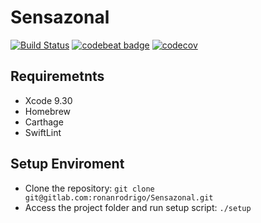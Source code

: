 # Sensazonal

[![Build Status](https://www.bitrise.io/app/09299d7edd3ccd10/status.svg?token=xb0q-N6eez9ENU1o1-0SYQ&branch=master)](https://www.bitrise.io/app/09299d7edd3ccd10) [![codebeat badge](https://codebeat.co/badges/0c02c811-6919-49d4-b49e-df54abdb41aa)](https://codebeat.co/projects/gitlab-com-ronanrodrigo-sensazonal-master) [![codecov](https://codecov.io/gl/ronanrodrigo/Sensazonal/branch/master/graph/badge.svg)](https://codecov.io/gl/ronanrodrigo/Sensazonal)


## Requiremetnts
- Xcode 9.30
- Homebrew
- Carthage
- SwiftLint

## Setup Enviroment
- Clone the repository:
`git clone git@gitlab.com:ronanrodrigo/Sensazonal.git`
- Access the project folder and run setup script:
`./setup`
